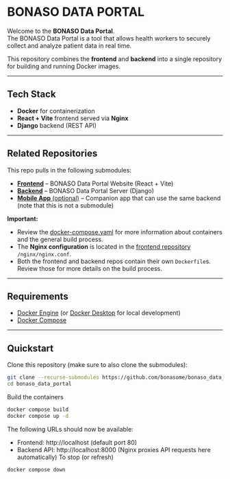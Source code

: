 # BONASO DATA PORTAL

Welcome to the **BONASO Data Portal**.  
The BONASO Data Portal is a tool that allows health workers to securely collect and analyze patient data in real time.

This repository combines the **frontend** and **backend** into a single repository for building and running Docker images.

---

## Tech Stack
- **Docker** for containerization  
- **React + Vite** frontend served via **Nginx**  
- **Django** backend (REST API)

---

## Related Repositories
This repo pulls in the following submodules:
- [**Frontend**](https://github.com/bonasome/bonaso_data_web) – BONASO Data Portal Website (React + Vite)  
- [**Backend**](https://github.com/bonasome/bonaso_data_server) – BONASO Data Portal Server (Django)  
- [**Mobile App** (optional)](https://github.com/bonasome/bonaso_data_mobile) – Companion app that can use the same backend (note that this is not a submodule)

**Important:**  
- Review the [docker-compose.yaml](/docker-compose.yaml) for more information about containers and the general build process.
- The **Nginx configuration** is located in the [frontend repository](https://github.com/bonasome/bonaso_data_web) `/nginx/nginx.conf`.  
- Both the frontend and backend repos contain their own `Dockerfile`s. Review those for more details on the build process.

---

## Requirements
- [Docker Engine](https://docs.docker.com/engine/) (or [Docker Desktop](https://www.docker.com/products/docker-desktop/) for local development)  
- [Docker Compose](https://docs.docker.com/compose/)

---

## Quickstart
Clone this repository (make sure to also clone the submodules):
```bash
git clone --recurse-submodules https://github.com/bonasome/bonaso_data_portal.git
cd bonaso_data_portal
```

Build the containers
```bash
docker compose build
docker compose up -d
```

The following URLs should now be available:
- Frontend: http://localhost (default port 80)
- Backend API: http://localhost:8000 (Nginx proxies API requests here automatically)
To stop (or refresh)
```bash
docker compose down
```